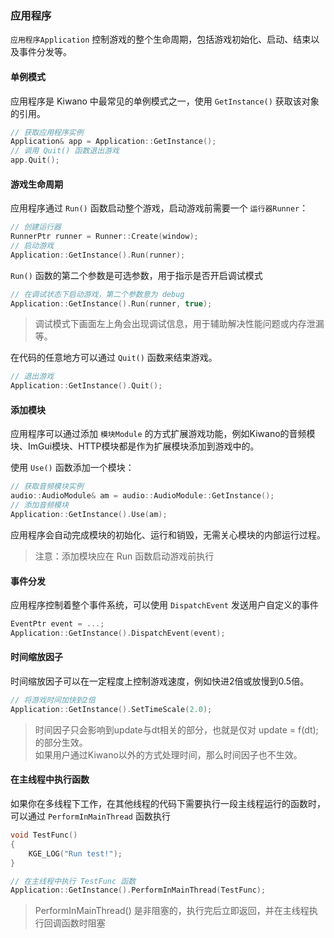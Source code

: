 ### 应用程序

`应用程序Application` 控制游戏的整个生命周期，包括游戏初始化、启动、结束以及事件分发等。

#### 单例模式

应用程序是 Kiwano 中最常见的单例模式之一，使用 `GetInstance()` 获取该对象的引用。

```cpp
// 获取应用程序实例
Application& app = Application::GetInstance();
// 调用 Quit() 函数退出游戏
app.Quit();
```

#### 游戏生命周期

应用程序通过 `Run()` 函数启动整个游戏，启动游戏前需要一个 `运行器Runner`：

```cpp
// 创建运行器
RunnerPtr runner = Runner::Create(window);
// 启动游戏
Application::GetInstance().Run(runner);
```

`Run()` 函数的第二个参数是可选参数，用于指示是否开启调试模式

```cpp
// 在调试状态下启动游戏，第二个参数意为 debug
Application::GetInstance().Run(runner, true);
```

> 调试模式下画面左上角会出现调试信息，用于辅助解决性能问题或内存泄漏等。

在代码的任意地方可以通过 `Quit()` 函数来结束游戏。

```cpp
// 退出游戏
Application::GetInstance().Quit();
```

#### 添加模块

应用程序可以通过添加 `模块Module` 的方式扩展游戏功能，例如Kiwano的音频模块、ImGui模块、HTTP模块都是作为扩展模块添加到游戏中的。

使用 `Use()` 函数添加一个模块：

```cpp
// 获取音频模块实例
audio::AudioModule& am = audio::AudioModule::GetInstance();
// 添加音频模块
Application::GetInstance().Use(am);
```

应用程序会自动完成模块的初始化、运行和销毁，无需关心模块的内部运行过程。

> 注意：添加模块应在 Run 函数启动游戏前执行

#### 事件分发

应用程序控制着整个事件系统，可以使用 `DispatchEvent` 发送用户自定义的事件

```cpp
EventPtr event = ...;
Application::GetInstance().DispatchEvent(event);
```

#### 时间缩放因子

时间缩放因子可以在一定程度上控制游戏速度，例如快进2倍或放慢到0.5倍。

```cpp
// 将游戏时间加快到2倍
Application::GetInstance().SetTimeScale(2.0);
```

> 时间因子只会影响到update与dt相关的部分，也就是仅对 update = f(dt); 的部分生效。  
> 如果用户通过Kiwano以外的方式处理时间，那么时间因子也不生效。

#### 在主线程中执行函数

如果你在多线程下工作，在其他线程的代码下需要执行一段主线程运行的函数时，可以通过 `PerformInMainThread` 函数执行

```cpp
void TestFunc()
{
    KGE_LOG("Run test!");
}

// 在主线程中执行 TestFunc 函数
Application::GetInstance().PerformInMainThread(TestFunc);
```

> PerformInMainThread() 是非阻塞的，执行完后立即返回，并在主线程执行回调函数时阻塞
